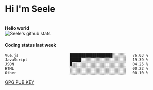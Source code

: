 <h1>Hi I'm Seele</h1>
<br>
<b> Hello world</b>
<br>
<img src="https://github-readme-stats.vercel.app/api?username=Seele0oO&show_icons=true&icon_color=0366d6&bg_color=ffffff&hide_title=true&hide=contribs&include_all_commits=true" alt="Seele's github stats"/>
<br>

<h4>Coding status last week </h4>

<!--START_SECTION:waka-->

```text
Vue.js                       ███████████████████░░░░░░   76.03 %
JavaScript                   █████░░░░░░░░░░░░░░░░░░░░   19.39 %
JSON                         █░░░░░░░░░░░░░░░░░░░░░░░░   04.25 %
HTML                         ░░░░░░░░░░░░░░░░░░░░░░░░░   00.22 %
Other                        ░░░░░░░░░░░░░░░░░░░░░░░░░   00.10 %
```

<!--END_SECTION:waka-->



[GPG PUB KEY](https://keys.openpgp.org/vks/v1/by-fingerprint/3FCE91BF5B9666B55B67213C4C57B7824A5B6680)

